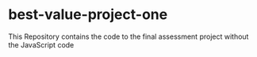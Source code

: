# best-value-project-one
This Repository contains the code to the final assessment project without the JavaScript code
